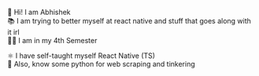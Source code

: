 👋 Hi! I am Abhishek </br>
📚 I am trying to better myself at react native and stuff that goes along with it irl</br>
👨‍🎓 I am in my 4th Semester </br>


⚛️ I have self-taught myself React Native (TS) </br>
🐍 Also, know some python for web scraping and tinkering </br>

